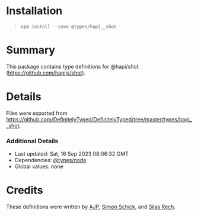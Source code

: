 # Installation
> `npm install --save @types/hapi__shot`

# Summary
This package contains type definitions for @hapi/shot (https://github.com/hapijs/shot).

# Details
Files were exported from https://github.com/DefinitelyTyped/DefinitelyTyped/tree/master/types/hapi__shot.

### Additional Details
 * Last updated: Sat, 16 Sep 2023 08:06:32 GMT
 * Dependencies: [@types/node](https://npmjs.com/package/@types/node)
 * Global values: none

# Credits
These definitions were written by [AJP](https://github.com/AJamesPhillips), [Simon Schick](https://github.com/SimonSchick), and [Silas Rech](https://github.com/lenovouser).
